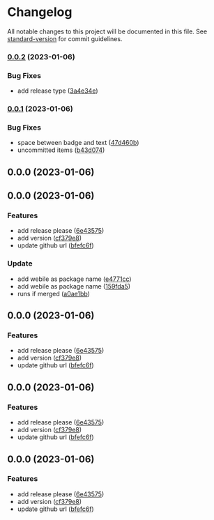 # Changelog

All notable changes to this project will be documented in this file. See [standard-version](https://github.com/conventional-changelog/standard-version) for commit guidelines.

### [0.0.2](https://github.com/mokkapps/changelog-generator-demo/compare/v0.0.1...v0.0.2) (2023-01-06)


### Bug Fixes

* add release type ([3a4e34e](https://github.com/mokkapps/changelog-generator-demo/commits/3a4e34e075c6f505fd436592ff3d22ba89677c3e))

### [0.0.1](https://github.com/mokkapps/changelog-generator-demo/compare/v0.0.0...v0.0.1) (2023-01-06)


### Bug Fixes

* space between badge and text ([47d460b](https://github.com/mokkapps/changelog-generator-demo/commits/47d460b035a4c77b6097267a36e2c80ad2089fc7))
* uncommitted items ([b43d074](https://github.com/mokkapps/changelog-generator-demo/commits/b43d07448530e2df20f5c54a74be51e8a161982d))

## 0.0.0 (2023-01-06)

## 0.0.0 (2023-01-06)


### Features

* add release please ([6e43575](https://github.com/mokkapps/changelog-generator-demo/commits/6e43575ed81e6c4b3a153a103b5b48c90861e1ba))
* add version ([cf379e8](https://github.com/mokkapps/changelog-generator-demo/commits/cf379e87a2ae1055914906cba6eb4726d0338aeb))
* update github url ([bfefc6f](https://github.com/mokkapps/changelog-generator-demo/commits/bfefc6f235111c0352d9dbc883e612c45578fac7))


### Update

* add webile as package name ([e4771cc](https://github.com/mokkapps/changelog-generator-demo/commits/e4771ccecd7d9eb32ddf945260defc5fc72ee153))
* add webile as package name ([159fda5](https://github.com/mokkapps/changelog-generator-demo/commits/159fda5318e65227043f8bc469285ecc91bbdee2))
* runs if merged ([a0ae1bb](https://github.com/mokkapps/changelog-generator-demo/commits/a0ae1bb1103bd1d595d6b866ecbade03d9394fba))

## 0.0.0 (2023-01-06)


### Features

* add release please ([6e43575](https://github.com/mokkapps/changelog-generator-demo/commits/6e43575ed81e6c4b3a153a103b5b48c90861e1ba))
* add version ([cf379e8](https://github.com/mokkapps/changelog-generator-demo/commits/cf379e87a2ae1055914906cba6eb4726d0338aeb))
* update github url ([bfefc6f](https://github.com/mokkapps/changelog-generator-demo/commits/bfefc6f235111c0352d9dbc883e612c45578fac7))

## 0.0.0 (2023-01-06)


### Features

* add release please ([6e43575](https://github.com/mokkapps/changelog-generator-demo/commits/6e43575ed81e6c4b3a153a103b5b48c90861e1ba))
* add version ([cf379e8](https://github.com/mokkapps/changelog-generator-demo/commits/cf379e87a2ae1055914906cba6eb4726d0338aeb))
* update github url ([bfefc6f](https://github.com/mokkapps/changelog-generator-demo/commits/bfefc6f235111c0352d9dbc883e612c45578fac7))

## 0.0.0 (2023-01-06)


### Features

* add release please ([6e43575](https://github.com/mokkapps/changelog-generator-demo/commits/6e43575ed81e6c4b3a153a103b5b48c90861e1ba))
* add version ([cf379e8](https://github.com/mokkapps/changelog-generator-demo/commits/cf379e87a2ae1055914906cba6eb4726d0338aeb))
* update github url ([bfefc6f](https://github.com/mokkapps/changelog-generator-demo/commits/bfefc6f235111c0352d9dbc883e612c45578fac7))
